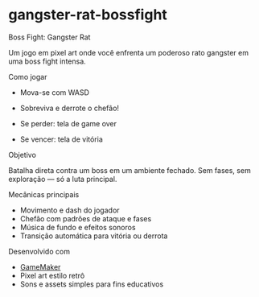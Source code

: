 # gangster-rat-bossfight

 Boss Fight: Gangster Rat

Um jogo em pixel art onde você enfrenta um poderoso rato gangster em uma boss fight intensa.

 Como jogar

- Mova-se com WASD

- Sobreviva e derrote o chefão!
- Se perder: tela de game over
- Se vencer: tela de vitória

 Objetivo

Batalha direta contra um boss em um ambiente fechado.
Sem fases, sem exploração — só a luta principal.

 Mecânicas principais

- Movimento e dash do jogador
- Chefão com padrões de ataque e fases
- Música de fundo e efeitos sonoros
- Transição automática para vitória ou derrota

 Desenvolvido com

- [GameMaker](https://gamemaker.io/)
- Pixel art estilo retrô
- Sons e assets simples para fins educativos


